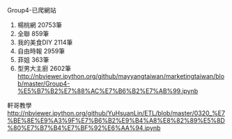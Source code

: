 Group4-已爬網站 
1. 楊桃網 20753筆 
2. 全聯 859筆
3. 我的美食DIY 2114筆 
4. 自由時報 2959筆
5. 菲姐 363筆
6. 型男大主廚 2602筆 
http://nbviewer.ipython.org/github/mayyangtaiwan/marketingtaiwan/blob/master/Group4-%E5%B7%B2%E7%88%AC%E7%B6%B2%E7%AB%99.ipynb

軒哥教學
http://nbviewer.ipython.org/github/YuHsuanLin/ETL/blob/master/0320_%E7%BE%8E%E9%A3%9F%E7%B6%B2%E9%B4%A8%E8%82%89%E5%8D%80%E7%B7%B4%E7%BF%92%E6%AA%94.ipynb
